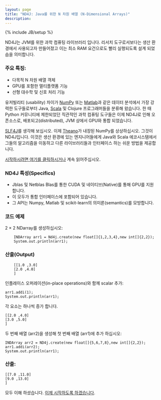 ```yaml
---
layout: page
title: "ND4J: Java를 위한 N 차원 배열 (N-Dimensional Arrays)"
description: 
---
```

{% include JB/setup %}

ND4J는 JVM를 위한 과학 컴퓨팅 라이브러리 입니다. 리서치 도구로서보다는 생산 환경에서 사용되고자 만들어졌고 이는 최소 RAM 요건으로도 빨리 실행되도록 설계 되었슴을 의미합니다.

### 주요 특징:

* 다목적 N 차원 배열 객체
* GPU를 포함한 멀티플랫폼 기능
* 선형 대수학 및 신호 처리 기능

유저빌리티 (usability) 차이가 [NumPy](http://www.numpy.org) 또는 [Matlab](http://www.mathworks.com)과 같은 데이터 분석에서 가장 강력한 도구들로부터 Java, [Scala](http://nd4j.org/scala.html) 및 Clojure 프로그래머들을 분류해 왔습니다. 한 때 Python 커뮤니티에 제한되었던 직관적인 과학 컴퓨팅 도구들은  이제 ND4J로 인해 오픈소스로, 배포되고(distributed), JVM 상에서 GPU와 통합 되었습니다.

[SLF4J](http://www.slf4j.org)를 생각해 보십시오. 이제 [Theano](http://deeplearning.net/software/theano/)가 내장된 NumPy를 상상하십시오. 그것이 ND4J입니다. 이것은 생산 환경에 있는 엔지니어들에게 Java와 Scala 에코시스템에서 그들의 알고리즘을 이동하고 다른 라이브러리들과 인터페이스 하는 쉬운 방법을 제공합니다.

[시작하시려면 여기를 클릭하시거나](http://nd4j.org/kr-getstarted.html) 계속 읽어주십시오.

### ND4J 특성(Specifics)

* Jblas 및 Netblas Blas를 통한 CUDA 및 네이티브(Native)를 통해 GPU를 지원합니다.
* 이 모두가 통합 인터페이스에 포함되어 있습니다.
* 그 API는 Numpy, Matlab 및 scikit-learn의 의미론(semantics)를 모방합니다.

### 코드 예제

2 × 2 NDarray를 생성하십시오:

		INDArray arr1 = Nd4j.create(new float[]{1,2,3,4},new int[]{2,2});
		System.out.println(arr1);

### 산출(Output)

		[[1.0 ,3.0]
		[2.0 ,4.0]
		]

인플레이스 오퍼레이션(in-place operations)와 함께 scalar 추가:

    arr1.addi(1);
    System.out.println(arr1);

각 요소는 하나씩 증가 합니다.

    [[2.0 ,4.0]
    [3.0 ,5.0]
    ]

두 번째 배열 (arr2)을 생성해 첫 번째 배열 (arr1)에 추가 하십시오:

    INDArray arr2 = ND4j.create(new float[]{5,6,7,8},new int[]{2,2});
    arr1.addi(arr2);
    System.out.println(arr1);

### 산출:

    [[7.0 ,11.0]
    [9.0 ,13.0]
    ]

모두 이해 하셨습니다. [이제 시작하도록 하겠습니다](http://nd4j.org/kr-getstarted.html).
